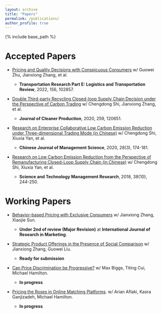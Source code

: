 ```yaml
---
layout: archive
title: "Papers"
permalink: /publications/
author_profile: true
---
```


{% include base_path %}

<!-- _Note_: (A) denotes that the author order is alphabetical, as is convention in OR/MS. -->
<!-- {% (**C**) and (**J**) denote preliminary conference version and the full journal version, respectively. %} -->

# **Accepted Papers**
* [Pricing and Quality Decisions with Conspicuous Consumers](https://doi.org/10.1016/j.tre.2022.102857) w/ Guowei Zhu, Jianxiong Zhang, et al. 
  * **Transportation Research Part E: Logistics and Transportation Review**, 2022, 156, 102857.

* [Double Third-party Recycling Closed-loop Supply Chain Decision under the Perspective of Carbon Trading](https://doi.org/10.1016/j.jclepro.2020.120651) w/ Chengdong Shi, Jianxiong Zhang, et al.
   * **Journal of Cleaner Production**, 2020, 259, 120651.

* [Research on Enterprise Collaborative Low Carbon Emission Reduction under Three-dimensional Trading Mode (in Chinese)](https://doi.org/10.16381/j.cnki.issn1003-207x.2018.1456) w/ Chengdong Shi, Xiuxia Yan, et al.
  * **Chinese Journal of Management Science**, 2020, 28(3), 174-181.
  
* [Research on Low Carbon Emission Reduction from the Perspective of Remanufacturing Closed-Loop Supply Chain (in Chinese)](https://doi.org/10.3969/j.issn.1000-7695.2018.10.033) w/ Chengdong Shi, Xiuxia Yan, et al.
   * **Science and Technology Management Research**, 2018, 38(10), 244-250.

# **Working Papers**
* [Behavior-based Pricing with Exclusive Consumers]() w/ Jianxiong Zhang, Xiaojie Sun.
  * **Under 2nd of review (Major Revision)** at **International Journal of Research in Marketing**.
    
* [Strategic Product Offerings in the Presence of Social Comparison]() w/ Jianxiong Zhang, Guowei Liu.
  * **Ready for submission**

* [Can Price Discrimination be Progressive?]() w/ Max Biggs, Titing Cui, Michael Hamilton.
   * **In progress**
     
* [Pricing the Roses in Online Matching Platforms](). w/ Arian Aflaki, Kasra Ganjizadeh, Michael Hamilton.
  * **In progress**


